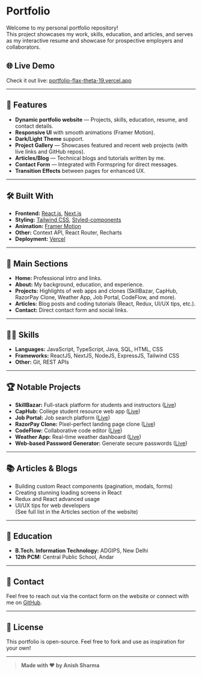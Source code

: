 # Portfolio

Welcome to my personal portfolio repository!  
This project showcases my work, skills, education, and articles, and serves as my interactive resume and showcase for prospective employers and collaborators.

## 🌐 Live Demo

Check it out live: [portfolio-flax-theta-19.vercel.app](https://portfolio-flax-theta-19.vercel.app)

---

## 🚀 Features

- **Dynamic portfolio website** — Projects, skills, education, resume, and contact details.
- **Responsive UI** with smooth animations (Framer Motion).
- **Dark/Light Theme** support.
- **Project Gallery** — Showcases featured and recent web projects (with live links and GitHub repos).
- **Articles/Blog** — Technical blogs and tutorials written by me.
- **Contact Form** — Integrated with Formspring for direct messages.
- **Transition Effects** between pages for enhanced UX.

---

## 🛠️ Built With

- **Frontend:** [React.js](https://reactjs.org/), [Next.js](https://nextjs.org/)
- **Styling:** [Tailwind CSS](https://tailwindcss.com/), [Styled-components](https://styled-components.com/)
- **Animation:** [Framer Motion](https://www.framer.com/motion/)
- **Other:** Context API, React Router, Recharts
- **Deployment:** [Vercel](https://vercel.com/)

---

## 📂 Main Sections

- **Home:** Professional intro and links.
- **About:** My background, education, and experience.
- **Projects:** Highlights of web apps and clones (SkillBazar, CapHub, RazorPay Clone, Weather App, Job Portal, CodeFlow, and more).
- **Articles:** Blog posts and coding tutorials (React, Redux, UI/UX tips, etc.).
- **Contact:** Direct contact form and social links.

---

## 🧑‍💻 Skills

- **Languages:** JavaScript, TypeScript, Java, SQL, HTML, CSS
- **Frameworks:** ReactJS, NextJS, NodeJS, ExpressJS, Tailwind CSS
- **Other:** Git, REST APIs

---

## 🏆 Notable Projects

- **SkillBazar:** Full-stack platform for students and instructors ([Live](https://skillbazar.onrender.com/))
- **CapHub:** College student resource web app ([Live](https://cap-hub.vercel.app/))
- **Job Portal:** Job search platform ([Live](https://job-portal-jade-eight.vercel.app/))
- **RazorPay Clone:** Pixel-perfect landing page clone ([Live](https://anish2025.github.io/RazorPay-Clone/))
- **CodeFlow:** Collaborative code editor ([Live](https://code-flow-delta.vercel.app/))
- **Weather App:** Real-time weather dashboard ([Live](https://weather-app-gold-theta.vercel.app/))
- **Web-based Password Generator:** Generate secure passwords ([Live](https://web-based-password-generator-anish-kumar-sharmas-projects.vercel.app/))

---

## 📚 Articles & Blogs

- Building custom React components (pagination, modals, forms)
- Creating stunning loading screens in React
- Redux and React advanced usage
- UI/UX tips for web developers  
(See full list in the Articles section of the website)

---

## 🏫 Education

- **B.Tech. Information Technology:** ADGIPS, New Delhi
- **12th PCM:** Central Public School, Andar

---

## 📩 Contact

Feel free to reach out via the contact form on the website or connect with me on [GitHub](https://github.com/Anish2025).

---

## 📄 License

This portfolio is open-source. Feel free to fork and use as inspiration for your own!

---

> **Made with ❤️ by Anish Sharma**
